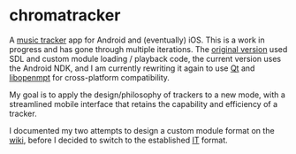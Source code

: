 # chromatracker

A [music tracker](https://en.wikipedia.org/wiki/Music_tracker) app for Android and (eventually) iOS. This is a work in progress and has gone through multiple iterations.
The [original version](https://github.com/vanjac/chromatracker/tree/old-version) used SDL and custom module loading / playback code, the current version uses the Android NDK, and I am currently rewriting it again to use [Qt](https://www.qt.io/) and [libopenmpt](https://lib.openmpt.org/libopenmpt/) for cross-platform compatibility.

My goal is to apply the design/philosophy of trackers to a new mode, with a streamlined mobile interface that retains the capability and efficiency of a tracker.

I documented my two attempts to design a custom module format on the [wiki](https://github.com/vanjac/chromatracker/wiki), before I decided to switch to the established [IT](https://wiki.openmpt.org/Manual:_Module_formats#The_Impulse_Tracker_format_.28.it.29) format.

